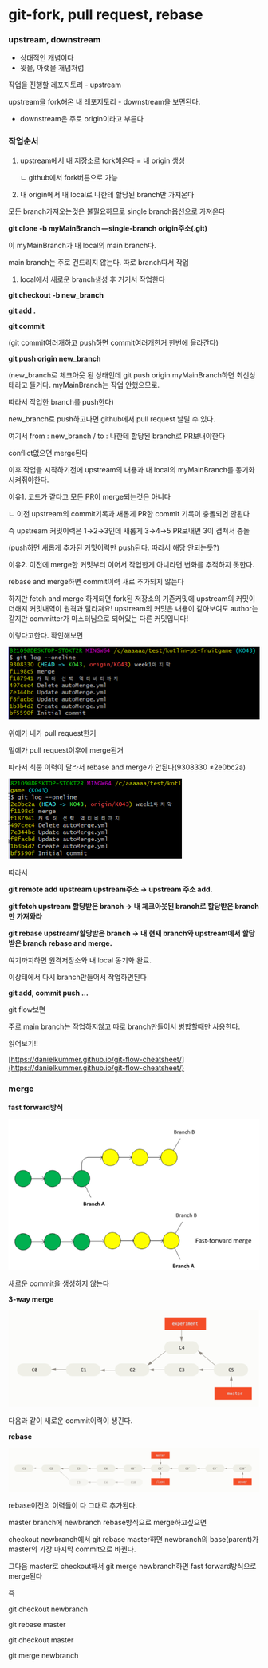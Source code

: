 # git-fork, pull request, rebase

### **upstream, downstream**

- 상대적인 개념이다
- 윗물, 아랫물 개념처럼

작업을 진행할 레포지토리 - upstream

upstream을 fork해온 내 레포지토리 - downstream을 보면된다.

- downstream은 주로 origin이라고 부른다

### **작업순서**

1. upstream에서 내 저장소로 fork해온다 = 내 origin 생성

    ㄴ github에서 fork버튼으로 가능

2. 내 origin에서 내 local로 나한테 할당된 branch만 가져온다

모든 branch가져오는것은 불필요하므로 single branch옵션으로 가져온다

**git clone -b myMainBranch —single-branch origin주소(.git)**

이 myMainBranch가 내 local의 main branch다.

main branch는 주로 건드리지 않는다. 따로 branch따서 작업

1. local에서 새로운 branch생성 후 거기서 작업한다

**git checkout -b new_branch**

**git add .**

**git commit**

(git commit여러개하고 push하면 commit여러개한거 한번에 올라간다)

**git push origin new_branch**

(new_branch로 체크아웃 된 상태인데 git push origin myMainBranch하면 최신상태라고 뜰거다. myMainBranch는 작업 안했으므로.

따라서 작업한 branch를 push한다)

new_branch로 push하고나면 github에서 pull request 날릴 수 있다.

여기서 from : new_branch / to : 나한테 할당된 branch로 PR보내야한다

conflict없으면 merge된다

이후 작업을 시작하기전에 upstream의 내용과 내 local의 myMainBranch를 동기화시켜줘야한다.

이유1. 코드가 같다고 모든 PR이 merge되는것은 아니다

ㄴ 이전 upstream의 commit기록과 새롭게 PR한 commit 기록이 충돌되면 안된다

즉 upstream 커밋이력은 1→2→3인데 새롭게 3→4→5 PR보내면 3이 겹쳐서 충돌

(push하면 새롭게 추가된 커밋이력만 push된다. 따라서 해당 안되는듯?)

이유2. 이전에 merge한 커밋부터 이어서 작업한게 아니라면 변화를 추적하지 못한다.

rebase and merge하면 commit이력 새로 추가되지 않는다

하지만 fetch and merge 하게되면 fork된 저장소의 기존커밋에 upstream의 커밋이 더해져 커밋내역이 원격과 달라져요! upstream의 커밋은 내용이 같아보여도 author는 같지만 committer가 마스터님으로 되어있는 다른 커밋입니다!

이렇다고한다. 확인해보면

![Untitled](git-fork,%20pull%20request,%20rebase%2023c2aeb294d944f0a4eca7f5b3c48381/Untitled.png)

위에가 내가 pull request한거

밑에가 pull request이후에 merge된거

따라서 최종 이력이 달라서 rebase and merge가 안된다(9308330 ≠2e0bc2a)

![Untitled](git-fork,%20pull%20request,%20rebase%2023c2aeb294d944f0a4eca7f5b3c48381/Untitled%201.png)

따라서

**git remote add upstream upstream주소 → upstream 주소 add.** 

**git fetch upstream 할당받은 branch  → 내 체크아웃된 branch로 할당받은 branch만 가져와라**

**git rebase upstream/할당받은 branch → 내 현재 branch와 upstream에서 할당받은 branch rebase and merge.**

여기까지하면 원격저장소와 내 local 동기화 완료.

이상태에서 다시 branch만들어서 작업하면된다

**git add, commit push ...**

git flow보면

주로 main branch는 작업하지않고 따로 branch만들어서 병합할때만 사용한다.

읽어보기!!

[https://danielkummer.github.io/git-flow-cheatsheet/](https://danielkummer.github.io/git-flow-cheatsheet/)

### **merge**

**fast forward방식**

![Untitled](git-fork,%20pull%20request,%20rebase%2023c2aeb294d944f0a4eca7f5b3c48381/Untitled%202.png)

새로운 commit을 생성하지 않는다

**3-way merge**

![Untitled](git-fork,%20pull%20request,%20rebase%2023c2aeb294d944f0a4eca7f5b3c48381/Untitled%203.png)

다음과 같이 새로운 commit이력이 생긴다.

**rebase**

![Untitled](git-fork,%20pull%20request,%20rebase%2023c2aeb294d944f0a4eca7f5b3c48381/Untitled%204.png)

rebase이전의 이력들이 다 그대로 추가된다.

master branch에 newbranch rebase방식으로 merge하고싶으면

checkout newbranch에서 git rebase master하면 newbranch의 base(parent)가 master의 가장 마지막 commit으로 바뀐다.

그다음 master로 checkout해서 git merge newbranch하면 fast forward방식으로 merge된다

즉

git checkout newbranch

git rebase master

git checkout master

git merge newbranch